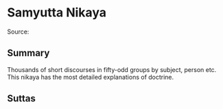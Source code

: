 # Samyutta Nikaya

Source: []()

## Summary

Thousands of short discourses in fifty-odd groups by subject, person etc. This nikaya has the most detailed explanations of doctrine.

## Suttas
